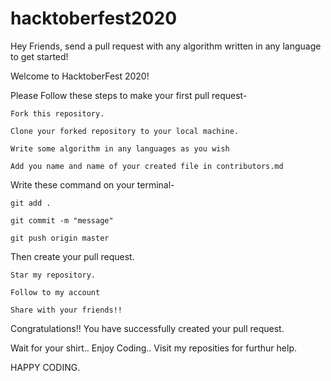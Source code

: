 # hacktoberfest2020
Hey Friends, send a pull request with any algorithm written in any language to get started!

Welcome to HacktoberFest 2020!

Please Follow these steps to make your first pull request-

    Fork this repository.

    Clone your forked repository to your local machine.

    Write some algorithm in any languages as you wish
    
    Add you name and name of your created file in contributors.md

Write these command on your terminal-

    git add .
    
    git commit -m "message"
    
    git push origin master
    
Then create your pull request.

    Star my repository.
    
    Follow to my account
    
    Share with your friends!!

Congratulations!! You have successfully created your pull request.

Wait for your shirt.. Enjoy Coding.. Visit my reposities for furthur help.

HAPPY CODING.

